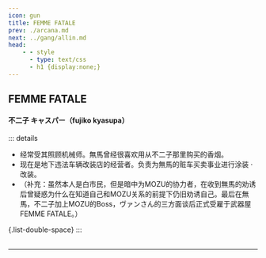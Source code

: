 ```yaml
---
icon: gun
title: FEMME FATALE
prev: ./arcana.md
next: ../gang/allin.md
head:
    - - style
      - type: text/css
      - h1 {display:none;}
---
```

## <span class="underline-blue"><i class="fa-solid fa-gun"></i> FEMME FATALE</span>

#### <span style="font-weight:bold;">不二子 キャスパー（fujiko kyasupa）</span>
::: details
- 经常受其照顾机械师。無馬曾经很喜欢用从不二子那里购买的香烟。
- 现在是地下违法车辆改装店的经营者。负责为無馬的赃车买卖事业进行涂装 · 改装。
- （补充：虽然本人是白市民，但是暗中为MOZU的协力者，在收到無馬的劝诱后曾疑惑为什么在知道自己和MOZU关系的前提下仍旧劝诱自己。最后在無馬，不二子加上MOZU的Boss，ヴァンさん的三方面谈后正式受雇于武器屋FEMME FATALE。）

{.list-double-space}
:::
<br>
<br>

---


